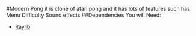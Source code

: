 #Modern Pong
it is clone of atari pong and it has lots of features such has Menu Difficulty Sound effects
##Dependencies
You will Need:
  - [Raylib]((https://www.raylib.com))
